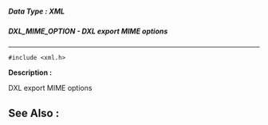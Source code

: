 ##### Data Type : XML
##### DXL_MIME_OPTION - DXL export MIME options
---
```
#include <xml.h>
```
**Description :**

DXL export MIME options

**See Also :**
---
